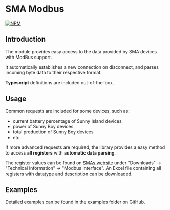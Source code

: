 # SMA Modbus
[![NPM](https://nodei.co/npm/sma_modbus.png)](https://nodei.co/npm/sma_modbus/)

## Introduction

The module provides easy access to the data provided by SMA devices with ModBus support.

It automatically establishes a new connection on disconnect, and parses incoming byte data to their respective format.

**Typescript** definitions are included out-of-the-box.

## Usage

Common requests are included for some devices, such as:

* current battery percentage of Sunny Island devices
* power of Sunny Boy devices
* total production of Sunny Boy devices
* etc.

If more advanced requests are required, the library provides a easy method to access **all registers** with **automatic
data parsing**. 

The register values can be found on [SMAs website](https://www.sma.de/produkte/monitoring-control/modbus-protokoll-schnittstelle.html)
under "Downloads" -> "Technical Information" -> "Modbus Interface". An Excel file containing all registers with datatype and description can be downloaded.

## Examples

Detailed examples can be found in the examples folder on GitHub.
